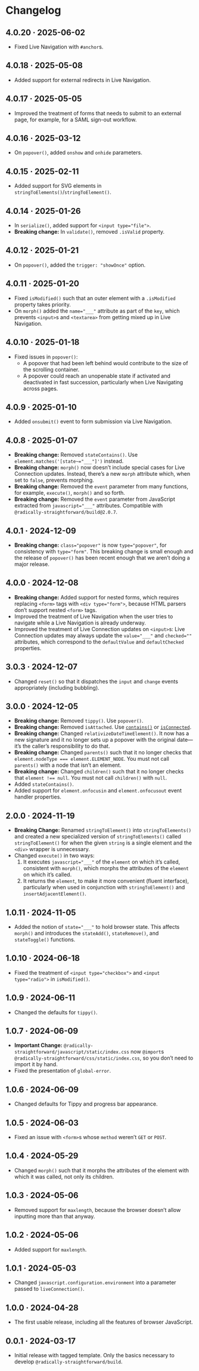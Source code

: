 # Changelog

## 4.0.20 · 2025-06-02

- Fixed Live Navigation with `#anchor`s.

## 4.0.18 · 2025-05-08

- Added support for external redirects in Live Navigation.

## 4.0.17 · 2025-05-05

- Improved the treatment of forms that needs to submit to an external page, for example, for a SAML sign-out workflow.

## 4.0.16 · 2025-03-12

- On `popover()`, added `onshow` and `onhide` parameters.

## 4.0.15 · 2025-02-11

- Added support for SVG elements in `stringToElements()`/`stringToElement()`.

## 4.0.14 · 2025-01-26

- In `serialize()`, added support for `<input type="file">`.
- **Breaking change:** In `validate()`, removed `.isValid` property.

## 4.0.12 · 2025-01-21

- On `popover()`, added the `trigger: "showOnce"` option.

## 4.0.11 · 2025-01-20

- Fixed `isModified()` such that an outer element with a `.isModified` property takes priority.
- On `morph()` added the `name="___"` attribute as part of the `key`, which prevents `<input>`s and `<textarea>` from getting mixed up in Live Navigation.

## 4.0.10 · 2025-01-18

- Fixed issues in `popover()`:
  - A popover that had been left behind would contribute to the size of the scrolling container.
  - A popover could reach an unopenable state if activated and deactivated in fast succession, particularly when Live Navigating across pages.

## 4.0.9 · 2025-01-10

- Added `onsubmit()` event to form submission via Live Navigation.

## 4.0.8 · 2025-01-07

- **Breaking change:** Removed `stateContains()`. Use `element.matches('[state~="___"]')` instead.
- **Breaking change:** `morph()` now doesn’t include special cases for Live Connection updates. Instead, there’s a new `morph` attribute which, when set to `false`, prevents morphing.
- **Breaking change:** Removed the `event` parameter from many functions, for example, `execute()`, `morph()` and so forth.
- **Breaking change:** Removed the `event` parameter from JavaScript extracted from `javascript="___"` attributes. Compatible with `@radically-straightforward/build@2.0.7`.

## 4.0.1 · 2024-12-09

- **Breaking change:** `class="popover"` is now `type="popover"`, for consistency with `type="form"`. This breaking change is small enough and the release of `popover()` has been recent enough that we aren’t doing a major release.

## 4.0.0 · 2024-12-08

- **Breaking change:** Added support for nested forms, which requires replacing `<form>` tags with `<div type="form">`, because HTML parsers don’t support nested `<form>` tags.
- Improved the treatment of Live Navigation when the user tries to navigate while a Live Navigation is already underway.
- Improved the treatment of Live Connection updates on `<input>`s: Live Connection updates may always update the `value="___"` and `checked=""` attributes, which correspond to the `defaultValue` and `defaultChecked` properties.

## 3.0.3 · 2024-12-07

- Changed `reset()` so that it dispatches the `input` and `change` events appropriately (including bubbling).

## 3.0.0 · 2024-12-05

- **Breaking change:** Removed `tippy()`. Use `popover()`.
- **Breaking change:** Removed `isAttached`. Use [`contains()`](https://developer.mozilla.org/en-US/docs/Web/API/Node/contains) or [`isConnected`](https://developer.mozilla.org/en-US/docs/Web/API/Node/isConnected).
- **Breaking change:** Changed `relativizeDateTimeElement()`. It now has a new signature and it no longer sets up a popover with the original date—it’s the caller’s responsibility to do that.
- **Breaking change:** Changed `parents()` such that it no longer checks that `element.nodeType === element.ELEMENT_NODE`. You must not call `parents()` with a node that isn’t an element.
- **Breaking change:** Changed `children()` such that it no longer checks that `element !== null`. You must not call `children()` with `null`.
- Added `stateContains()`.
- Added support for `element.onfocusin` and `element.onfocusout` event handler properties.

## 2.0.0 · 2024-11-19

- **Breaking Change:** Renamed `stringToElement()` into `stringToElements()` and created a new specialized version of `stringToElements()` called `stringToElement()` for when the given `string` is a single element and the `<div>` wrapper is unnecessary.
- Changed `execute()` in two ways:
  1. It executes `javascript="___"` of the `element` on which it’s called, consistent with `morph()`, which morphs the attributes of the `element` on which it’s called.
  2. It returns the `element`, to make it more convenient (fluent interface), particularly when used in conjunction with `stringToElement()` and `insertAdjacentElement()`.

## 1.0.11 · 2024-11-05

- Added the notion of `state="___"` to hold browser state. This affects `morph()` and introduces the `stateAdd()`, `stateRemove()`, and `stateToggle()` functions.

## 1.0.10 · 2024-06-18

- Fixed the treatment of `<input type="checkbox">` and `<input type="radio">` in `isModified()`.

## 1.0.9 · 2024-06-11

- Changed the defaults for `tippy()`.

## 1.0.7 · 2024-06-09

- **Important Change:** `@radically-straightforward/javascript/static/index.css` now `@import`s `@radically-straightforward/css/static/index.css`, so you don’t need to import it by hand.
- Fixed the presentation of `global-error`.

## 1.0.6 · 2024-06-09

- Changed defaults for Tippy and progress bar appearance.

## 1.0.5 · 2024-06-03

- Fixed an issue with `<form>`s whose `method` weren’t `GET` or `POST`.

## 1.0.4 · 2024-05-29

- Changed `morph()` such that it morphs the attributes of the element with which it was called, not only its children.

## 1.0.3 · 2024-05-06

- Removed support for `maxlength`, because the browser doesn’t allow inputting more than that anyway.

## 1.0.2 · 2024-05-06

- Added support for `maxlength`.

## 1.0.1 · 2024-05-03

- Changed `javascript.configuration.environment` into a parameter passed to `liveConnection()`.

## 1.0.0 · 2024-04-28

- The first usable release, including all the features of browser JavaScript.

## 0.0.1 · 2024-03-17

- Initial release with tagged template. Only the basics necessary to develop `@radically-straightforward/build`.

